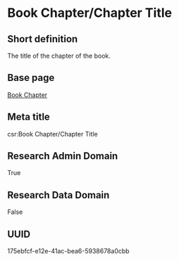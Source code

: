 # Book Chapter/Chapter Title
## Short definition
The title of the chapter of the book.
## Base page
[Book Chapter](../../Objects/Book%20Chapter.md)
## Meta title
csr:Book Chapter/Chapter Title
## Research Admin Domain
True
## Research Data Domain
False
## UUID
175ebfcf-e12e-41ac-bea6-5938678a0cbb
